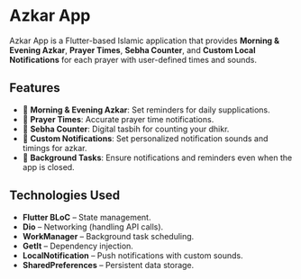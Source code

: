# Azkar App

Azkar App is a Flutter-based Islamic application that provides **Morning & Evening Azkar**, **Prayer Times**, **Sebha Counter**, and **Custom Local Notifications** for each prayer with user-defined times and sounds.

## Features

- 🌅 **Morning & Evening Azkar**: Set reminders for daily supplications.
- 🕋 **Prayer Times**: Accurate prayer time notifications.
- 📿 **Sebha Counter**: Digital tasbih for counting your dhikr.
- 🔔 **Custom Notifications**: Set personalized notification sounds and timings for azkar.
- 🔄 **Background Tasks**: Ensure notifications and reminders even when the app is closed.

## Technologies Used

- **Flutter BLoC** – State management.
- **Dio** – Networking (handling API calls).
- **WorkManager** – Background task scheduling.
- **GetIt** – Dependency injection.
- **LocalNotification** – Push notifications with custom sounds.
- **SharedPreferences** – Persistent data storage.
